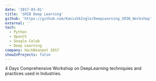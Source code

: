 ```yaml
---
date: '2017-03-01'
title: 'SRIB Deep Learning'
github: 'https://github.com/KanishkIngle/DeepLearning_SRIB_Workshop'
external: ''
tech:
  - Python
  - OpenCV
  - Google Colab
  - Deep Learning
company: HackBeanpot 2017
showInProjects: false
---
```


4 Days Comprehensive Workshop on DeepLearning techniquies and practices used in Industries.
